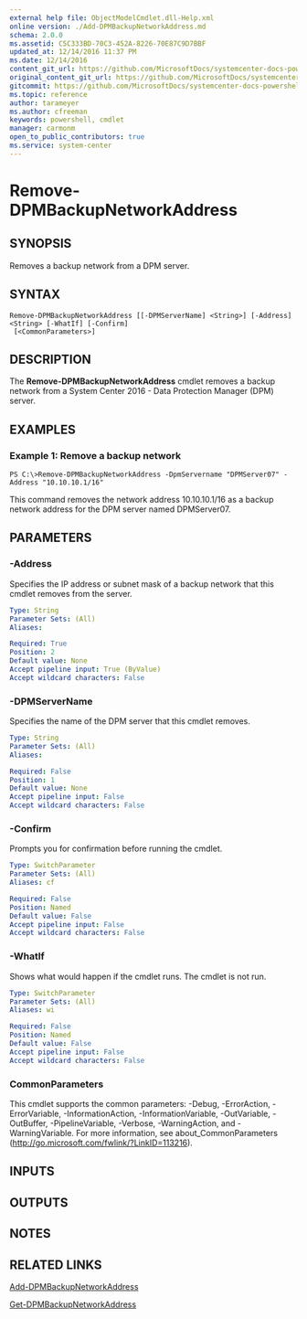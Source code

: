 ```yaml
---
external help file: ObjectModelCmdlet.dll-Help.xml
online version: ./Add-DPMBackupNetworkAddress.md
schema: 2.0.0
ms.assetid: C5C333BD-70C3-452A-8226-70E87C9D7BBF
updated_at: 12/14/2016 11:37 PM
ms.date: 12/14/2016
content_git_url: https://github.com/MicrosoftDocs/systemcenter-docs-powershell/blob/master/systemcenter-cmdlets/SystemCenter2016/DataProtectionManager/v1/Remove-DPMBackupNetworkAddress.md
original_content_git_url: https://github.com/MicrosoftDocs/systemcenter-docs-powershell/blob/master/systemcenter-cmdlets/SystemCenter2016/DataProtectionManager/v1/Remove-DPMBackupNetworkAddress.md
gitcommit: https://github.com/MicrosoftDocs/systemcenter-docs-powershell/blob/ddd0fefc9adaabb9394eb6c21b33370913d1830d/systemcenter-cmdlets/SystemCenter2016/DataProtectionManager/v1/Remove-DPMBackupNetworkAddress.md
ms.topic: reference
author: tarameyer
ms.author: cfreeman
keywords: powershell, cmdlet
manager: carmonm
open_to_public_contributors: true
ms.service: system-center
---
```


# Remove-DPMBackupNetworkAddress

## SYNOPSIS
Removes a backup network from a DPM server.

## SYNTAX

```
Remove-DPMBackupNetworkAddress [[-DPMServerName] <String>] [-Address] <String> [-WhatIf] [-Confirm]
 [<CommonParameters>]
```

## DESCRIPTION
The **Remove-DPMBackupNetworkAddress** cmdlet removes a backup network from a System Center 2016 - Data Protection Manager (DPM) server.

## EXAMPLES

### Example 1: Remove a backup network
```
PS C:\>Remove-DPMBackupNetworkAddress -DpmServername "DPMServer07" -Address "10.10.10.1/16"
```

This command removes the network address 10.10.10.1/16 as a backup network address for the DPM server named DPMServer07.

## PARAMETERS

### -Address
Specifies the IP address or subnet mask of a backup network that this cmdlet removes from the server.

```yaml
Type: String
Parameter Sets: (All)
Aliases: 

Required: True
Position: 2
Default value: None
Accept pipeline input: True (ByValue)
Accept wildcard characters: False
```

### -DPMServerName
Specifies the name of the DPM server that this cmdlet removes.

```yaml
Type: String
Parameter Sets: (All)
Aliases: 

Required: False
Position: 1
Default value: None
Accept pipeline input: False
Accept wildcard characters: False
```

### -Confirm
Prompts you for confirmation before running the cmdlet.

```yaml
Type: SwitchParameter
Parameter Sets: (All)
Aliases: cf

Required: False
Position: Named
Default value: False
Accept pipeline input: False
Accept wildcard characters: False
```

### -WhatIf
Shows what would happen if the cmdlet runs.
The cmdlet is not run.

```yaml
Type: SwitchParameter
Parameter Sets: (All)
Aliases: wi

Required: False
Position: Named
Default value: False
Accept pipeline input: False
Accept wildcard characters: False
```

### CommonParameters
This cmdlet supports the common parameters: -Debug, -ErrorAction, -ErrorVariable, -InformationAction, -InformationVariable, -OutVariable, -OutBuffer, -PipelineVariable, -Verbose, -WarningAction, and -WarningVariable. For more information, see about_CommonParameters (http://go.microsoft.com/fwlink/?LinkID=113216).

## INPUTS

## OUTPUTS

## NOTES

## RELATED LINKS

[Add-DPMBackupNetworkAddress](xref:SystemCenter2016/DataProtectionManager/v1/Add-DPMBackupNetworkAddress.md)

[Get-DPMBackupNetworkAddress](xref:SystemCenter2016/DataProtectionManager/v1/Get-DPMBackupNetworkAddress.md)

